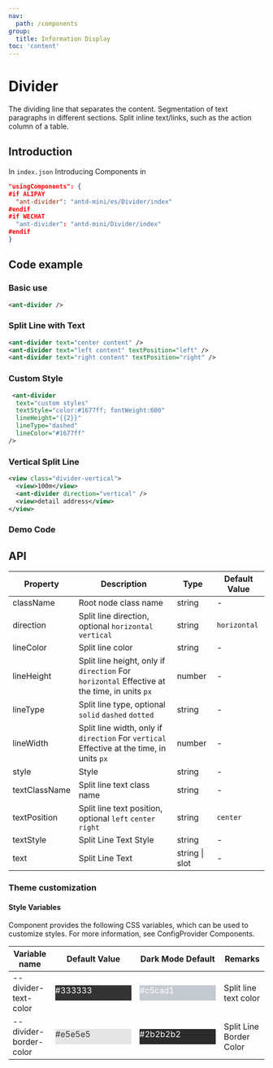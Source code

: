 ```yaml
---
nav:
  path: /components
group:
  title: Information Display
toc: 'content'
---
```


# Divider

The dividing line that separates the content. Segmentation of text paragraphs in different sections. Split inline text/links, such as the action column of a table.

## Introduction

In `index.json` Introducing Components in

```json
"usingComponents": {
#if ALIPAY
  "ant-divider": "antd-mini/es/Divider/index"
#endif
#if WECHAT
  "ant-divider": "antd-mini/Divider/index"
#endif
}
```

## Code example

### Basic use

```xml
<ant-divider />
```

### Split Line with Text

```xml
<ant-divider text="center content" />
<ant-divider text="left content" textPosition="left" />
<ant-divider text="right content" textPosition="right" />
```

### Custom Style

```xml
 <ant-divider
  text="custom styles"
  textStyle="color:#1677ff; fontWeight:600"
  lineHeight="{{2}}"
  lineType="dashed"
  lineColor="#1677ff"
/>
```

### Vertical Split Line

```xml
<view class="divider-vertical">
  <view>100m</view>
  <ant-divider direction="vertical" />
  <view>detail address</view>
</view>
```

### Demo Code

<code src='../../demo/pages/Divider/index'></code>

## API

| Property          | Description                                                             | Type           | Default Value       |
| ------------- | ---------------------------------------------------------------- | -------------- | ------------ |
| className     | Root node class name                                                       | string         | -            |
| direction     | Split line direction, optional `horizontal` `vertical`                         | string         | `horizontal` |
| lineColor     | Split line color                                                       | string         | -            |
| lineHeight    | Split line height, only if `direction` For `horizontal` Effective at the time, in units `px` | number         | -            |
| lineType      | Split line type, optional `solid` `dashed` `dotted`                       | string         | -            |
| lineWidth     | Split line width, only if `direction` For `vertical` Effective at the time, in units `px`   | number         | -            |
| style         | Style                                                             | string         | -            |
| textClassName | Split line text class name                                                   | string         | -            |
| textPosition  | Split line text position, optional `left` `center` `right`                     | string         | `center`     |
| textStyle     | Split Line Text Style                                                   | string         | -            |
| text          | Split Line Text                                                       | string \| slot | -            |

### Theme customization

#### Style Variables

Component provides the following CSS variables, which can be used to customize styles. For more information, see ConfigProvider Components.

| Variable name                 | Default Value                                                                                            | Dark Mode Default                                                                                    | Remarks           |
| ---------------------- | ------------------------------------------------------------------------------------------------- | ------------------------------------------------------------------------------------------------- | -------------- |
| --divider-text-color   | <div style="width: 150px; height: 30px; background-color: #333333; color: #ffffff;">#333333</div> | <div style="width: 150px; height: 30px; background-color: #c5cad1; color: #ffffff;">#c5cad1</div> | Split line text color |
| --divider-border-color | <div style="width: 150px; height: 30px; background-color: #e5e5e5; color: #333333;">#e5e5e5</div> | <div style="width: 150px; height: 30px; background-color: #2b2b2b; color: #fff;">#2b2b2b2</div> | Split Line Border Color |
